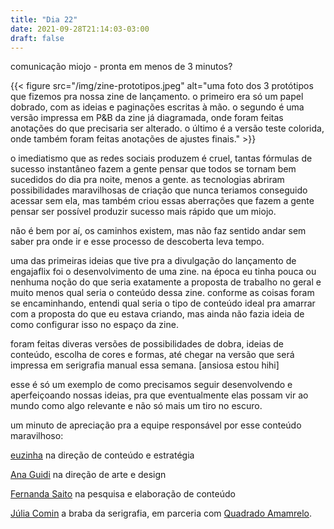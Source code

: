 ```yaml
---
title: "Dia 22"
date: 2021-09-28T21:14:03-03:00
draft: false
---
```


comunicação miojo - pronta em menos de 3 minutos?

{{< figure src="/img/zine-prototipos.jpeg" alt="uma foto dos 3 protótipos que fizemos pra nossa zine de lançamento. o primeiro era só um papel dobrado, com as ideias e paginações escritas à mão. o segundo é uma versão impressa em P&B da zine já diagramada, onde foram feitas anotações do que precisaria ser alterado. o último é a versão teste colorida, onde também foram feitas anotações de ajustes finais." >}}

o imediatismo que as redes sociais produzem é cruel, tantas fórmulas de sucesso instantâneo fazem a gente pensar que todos se tornam bem sucedidos do dia pra noite, menos a gente. as tecnologias abriram possibilidades maravilhosas de criação que nunca teriamos conseguido acessar sem ela, mas também criou essas aberrações que fazem a gente pensar ser possível produzir sucesso mais rápido que um miojo. 

não é bem por aí, os caminhos existem, mas não faz sentido andar sem saber pra onde ir e esse processo de descoberta leva tempo. 

uma das primeiras ideias que tive pra a divulgação do lançamento de engajaflix foi o desenvolvimento de uma zine. na época eu tinha pouca ou nenhuma noção do que seria exatamente a proposta de trabalho no geral e muito menos qual seria o conteúdo dessa zine. conforme as coisas foram se encaminhando, entendi qual seria o tipo de conteúdo ideal pra amarrar com a proposta do que eu estava criando, mas ainda não fazia ideia de como configurar isso no espaço da zine.

foram feitas diveras versões de possibilidades de dobra, ideias de conteúdo, escolha de cores e formas, até chegar na versão que será impressa em serigrafia manual essa semana. [ansiosa estou hihi]

esse é só um exemplo de como precisamos seguir desenvolvendo e aperfeiçoando nossas ideias, pra que eventualmente elas possam vir ao mundo como algo relevante e não só mais um tiro no escuro. 

um minuto de apreciação pra a equipe responsável por esse conteúdo maravilhoso:

[euzinha](https://www.linkedin.com/in/juliagtr/) na direção de conteúdo e estratégia 

[Ana Guidi](https://www.behance.net/anacguidi) na direção de arte e design

[Fernanda Saito](https://www.instagram.com/saitofff/) na pesquisa e elaboração de conteúdo

[Júlia Comin](https://www.instagram.com/cominj/) a braba da serigrafia, em parceria com [Quadrado Amamrelo](https://www.instagram.com/quadradoammarelo/). 